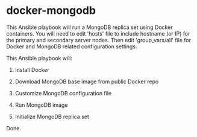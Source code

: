 docker-mongodb
=======

This Ansible playbook will run a MongoDB replica set using Docker containers. You will need to edit 'hosts' file to include hostname (or IP) for the primary and secondary server nodes. Then edit 'group_vars/all' file for Docker and MongoDB related configuration settings. 

This Ansible playbook will:

1. Install Docker

2. Download MongoDB base image from public Docker repo

3. Customize MongoDB configuration file

4. Run MongoDB image

5. Initialize MongoDB replica set

Done.
